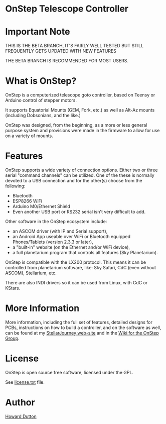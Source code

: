 OnStep Telescope Controller
===========================
# Important Note
THIS IS THE BETA BRANCH, IT'S FAIRLY WELL TESTED BUT STILL FREQUENTLY GETS UPDATED WITH NEW FEATURES

THE BETA BRANCH IS RECOMMENDED FOR MOST USERS.

# What is OnStep?
OnStep is a computerized telescope goto controller, based on Teensy or
Arduino control of stepper motors.

It supports Equatorial Mounts (GEM, Fork, etc.) as well as Alt-Az mounts
(including Dobsonians, and the like.)

OnStep was designed, from the beginning, as a more or less general purpose
system and provisions were made in the firmware to allow for use on a variety
of mounts.

# Features
OnStep supports a wide variety of connection options.  Either two or three serial
"command channels" can be utilized. One of the these is normally devoted to a USB
connection and for the other(s) choose from the following:
* Bluetooth
* ESP8266 WiFi
* Arduino M0/Ethernet Shield
* Even another USB port or RS232 serial isn't very difficult to add.

Other software in the OnStep ecosystem include:

* an ASCOM driver (with IP and Serial support),
* an Android App useable over WiFi or Bluetooth equipped Phones/Tablets
  (version 2.3.3 or later),
* a "built-in" website (on the Ethernet and/or WiFi device),
* a full planetarium program that controls all features (Sky Planetarium).

OnStep is compatible with the LX200 protocol. This means it can be controlled
from planetarium software, like: Sky Safari, CdC (even without ASCOM),
Stellarium, etc.

There are also INDI drivers so it can be used from Linux, with CdC or KStars.


# More Information
More information, including the full set of features, detailed designs for
PCBs, instructions on how to build a controller, and on the software as well,
can be found at my [StellarJourney web-site](http://www.stellarjourney.com/index.php?r=site/equipment_onstep) and in the [Wiki for the OnStep Group](https://groups.io/g/onstep/wiki/home).

# License
OnStep is open source free software, licensed under the GPL.

See [license.txt](./license.txt) file.

# Author
[Howard Dutton](http://www.stellarjourney.com)
